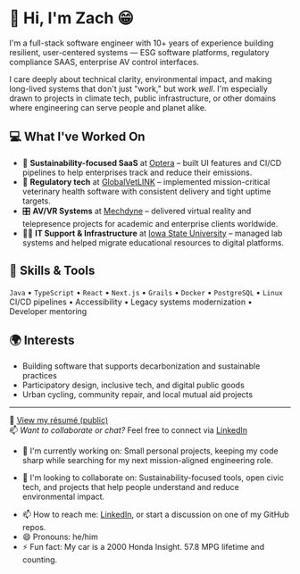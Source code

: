 # 👋 Hi, I'm Zach 😁

I'm a full-stack software engineer with 10+ years of experience building resilient, user-centered systems — ESG software platforms, regulatory compliance SAAS, enterprise AV control interfaces.

I care deeply about technical clarity, environmental impact, and making long-lived systems that don't just "work," but work *well*. I'm especially drawn to projects in climate tech, public infrastructure, or other domains where engineering can serve people and planet alike.

## 💻 What I've Worked On

- 🌱 **Sustainability-focused SaaS** at [Optera](https://opteraclimate.com) – built UI features and CI/CD pipelines to help enterprises track and reduce their emissions.
- 🐾 **Regulatory tech** at [GlobalVetLINK](https://www.globalvetlink.com) – implemented mission-critical veterinary health software with consistent delivery and tight uptime targets.
- 🎛️ **AV/VR Systems** at [Mechdyne](https://www.mechdyne.com) – delivered virtual reality and telepresence projects for academic and enterprise clients worldwide.
- 🧑‍🔧 **IT Support & Infrastructure** at [Iowa State University](https://www.agron.iastate.edu/) – managed lab systems and helped migrate educational resources to digital platforms.

## 🧠 Skills & Tools

`Java` • `TypeScript` • `React` • `Next.js` • `Grails` • `Docker` • `PostgreSQL` • `Linux`  
CI/CD pipelines • Accessibility • Legacy systems modernization • Developer mentoring

## 🌍 Interests

- Building software that supports decarbonization and sustainable practices
- Participatory design, inclusive tech, and digital public goods
- Urban cycling, community repair, and local mutual aid projects

---

📄 [View my résumé (public)](https://github.com/zcoffin86/resume/blob/main/README.md)  
📫 _Want to collaborate or chat?_ Feel free to connect via [LinkedIn](https://www.linkedin.com/in/zcoffin86)

- 🔭 I'm currently working on: Small personal projects, keeping my code sharp while searching for my next mission-aligned engineering role.
<!-- - 🌱 I'm currently learning: How to design software systems for low-carbon infrastructure, and exploring lifecycle emissions modeling for everyday tech. -->
- 👯 I'm looking to collaborate on: Sustainability-focused tools, open civic tech, and projects that help people understand and reduce environmental impact.
<!-- - 💬 Ask me about: Clean architecture, system resilience, legacy refactors, and developer onboarding at scale. -->
- 📫 How to reach me: [LinkedIn](https://www.linkedin.com/in/zcoffin86), or start a discussion on one of my GitHub repos.
- 😄 Pronouns: he/him
- ⚡ Fun fact: My car is a 2000 Honda Insight. 57.8 MPG lifetime and counting.


<!--
**zcoffin86/zcoffin86** is a ✨ _special_ ✨ repository because its `README.md` (this file) appears on your GitHub profile.

Here are some ideas to get you started:

- 🔭 I'm currently working on ...
- 🌱 I'm currently learning ...
- 👯 I'm looking to collaborate on ...
- 🤔 I'm looking for help with ...
- 💬 Ask me about ...
- 📫 How to reach me: ...
- 😄 Pronouns: ...
- ⚡ Fun fact: ...
-->
